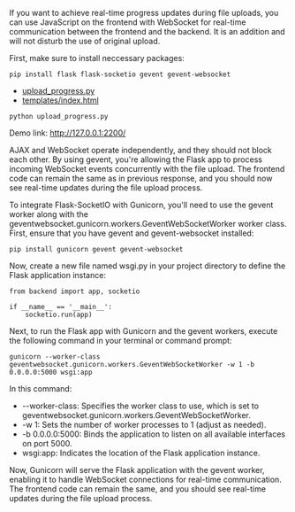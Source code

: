 
If you want to achieve real-time progress updates during file uploads, you can use JavaScript on the frontend with WebSocket for real-time communication between the frontend and the backend. It is an addition and will not disturb the use of original upload.

First, make sure to install neccessary packages:

```
pip install flask flask-socketio gevent gevent-websocket
```

- [upload_progress.py](https://github.com/yantao0527/upwork-cases/blob/main/photos/upload_progress.py)
- [templates/index.html](https://github.com/yantao0527/upwork-cases/blob/main/photos/templates/index.html)

```
python upload_progress.py
```

Demo link: http://127.0.0.1:2200/

AJAX and WebSocket operate independently, and they should not block each other. By using gevent, you're allowing the Flask app to process incoming WebSocket events concurrently with the file upload. The frontend code can remain the same as in previous response, and you should now see real-time updates during the file upload process.

To integrate Flask-SocketIO with Gunicorn, you'll need to use the gevent worker along with the geventwebsocket.gunicorn.workers.GeventWebSocketWorker worker class. First, ensure that you have gevent and gevent-websocket installed:

```
pip install gunicorn gevent gevent-websocket
```

Now, create a new file named wsgi.py in your project directory to define the Flask application instance:

```
from backend import app, socketio

if __name__ == '__main__':
    socketio.run(app)
```

Next, to run the Flask app with Gunicorn and the gevent workers, execute the following command in your terminal or command prompt:

```
gunicorn --worker-class geventwebsocket.gunicorn.workers.GeventWebSocketWorker -w 1 -b 0.0.0.0:5000 wsgi:app
```

In this command:

- --worker-class: Specifies the worker class to use, which is set to geventwebsocket.gunicorn.workers.GeventWebSocketWorker.
- -w 1: Sets the number of worker processes to 1 (adjust as needed).
- -b 0.0.0.0:5000: Binds the application to listen on all available interfaces on port 5000.
- wsgi:app: Indicates the location of the Flask application instance.

Now, Gunicorn will serve the Flask application with the gevent worker, enabling it to handle WebSocket connections for real-time communication. The frontend code can remain the same, and you should see real-time updates during the file upload process.
